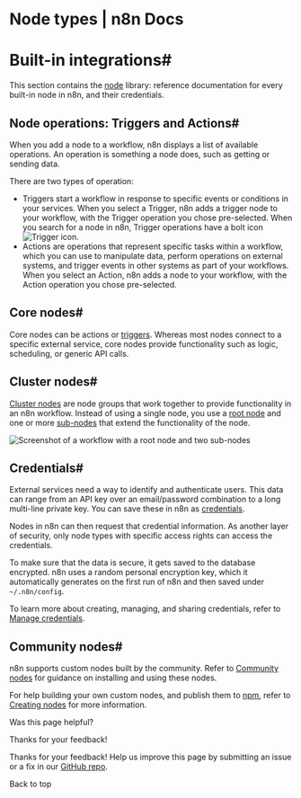 # Node types | n8n Docs

[ ](https://github.com/n8n-io/n8n-docs/edit/main/docs/integrations/builtin/node-types.md "Edit this page")

# Built-in integrations#

This section contains the [node](../../../glossary/#node-n8n) library: reference documentation for every built-in node in n8n, and their credentials.

## Node operations: Triggers and Actions#

When you add a node to a workflow, n8n displays a list of available operations. An operation is something a node does, such as getting or sending data.

There are two types of operation:

  * Triggers start a workflow in response to specific events or conditions in your services. When you select a Trigger, n8n adds a trigger node to your workflow, with the Trigger operation you chose pre-selected. When you search for a node in n8n, Trigger operations have a bolt icon ![Trigger icon](../../../_images/common-icons/trigger.png).
  * Actions are operations that represent specific tasks within a workflow, which you can use to manipulate data, perform operations on external systems, and trigger events in other systems as part of your workflows. When you select an Action, n8n adds a node to your workflow, with the Action operation you chose pre-selected.

## Core nodes#

Core nodes can be actions or [triggers](../../../glossary/#trigger-node-n8n). Whereas most nodes connect to a specific external service, core nodes provide functionality such as logic, scheduling, or generic API calls.

## Cluster nodes#

[Cluster nodes](../../../glossary/#cluster-node-n8n) are node groups that work together to provide functionality in an n8n workflow. Instead of using a single node, you use a [root node](../../../glossary/#root-node-n8n) and one or more [sub-nodes](../../../glossary/#sub-node-n8n) that extend the functionality of the node.

![Screenshot of a workflow with a root node and two sub-nodes](../../../_images/integrations/builtin/cluster-nodes/root-sub-nodes.png)

## Credentials#

External services need a way to identify and authenticate users. This data can range from an API key over an email/password combination to a long multi-line private key. You can save these in n8n as [credentials](../../../glossary/#credential-n8n).

Nodes in n8n can then request that credential information. As another layer of security, only node types with specific access rights can access the credentials.

To make sure that the data is secure, it gets saved to the database encrypted. n8n uses a random personal encryption key, which it automatically generates on the first run of n8n and then saved under `~/.n8n/config`.

To learn more about creating, managing, and sharing credentials, refer to [Manage credentials](../../../credentials/).

## Community nodes#

n8n supports custom nodes built by the community. Refer to [Community nodes](../../community-nodes/installation/) for guidance on installing and using these nodes.

For help building your own custom nodes, and publish them to [npm](https://www.npmjs.com/), refer to [Creating nodes](../../creating-nodes/overview/) for more information.

Was this page helpful? 

Thanks for your feedback! 

Thanks for your feedback! Help us improve this page by submitting an issue or a fix in our [GitHub repo](https://github.com/n8n-io/n8n-docs). 

Back to top